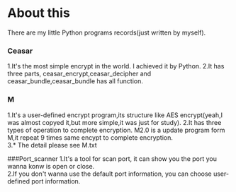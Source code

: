 # About this
There are my little Python programs records(just written by myself).

### Ceasar
1.It's the most simple encrypt in the world. I achieved it by Python.
2.It has three parts, ceasar_encrypt,ceasar_decipher and ceasar_bundle,ceasar_bundle has all function.

### M
1.It's a user-defined encrypt program,its structure like AES encrypt(yeah,I was almost copyed it,but more simple,it was just for study).
2.It has three types of operation to complete encryption.
M2.0 is a update program form M,it repeat 9 times same encypt to complete encryption.  
3.* The detail please see M.txt

###Port_scanner
1.It's a tool for scan port, it can show you the port you wanna konw is open or close.  
2.If you don't wanna use the default port information, you can choose user-defined port information.
